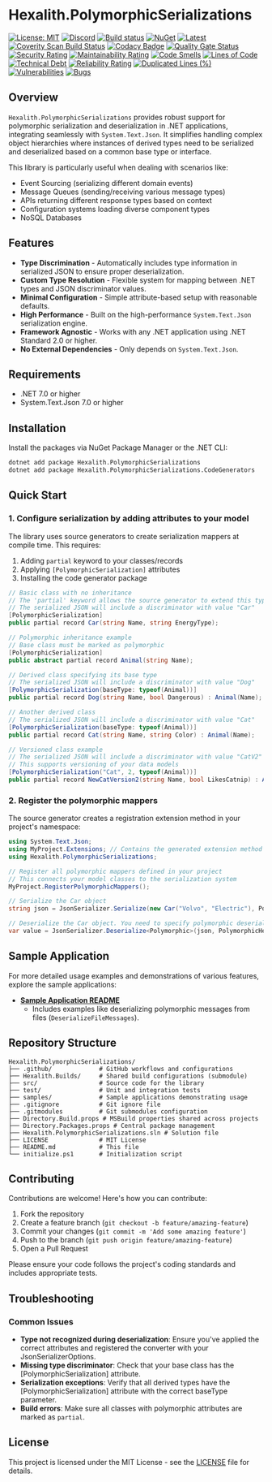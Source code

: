 # Hexalith.PolymorphicSerializations

[![License: MIT](https://img.shields.io/github/license/hexalith/hexalith.PolymorphicSerializations)](https://github.com/hexalith/hexalith.polymorphicserializations/blob/main/LICENSE)
[![Discord](https://img.shields.io/discord/1063152441819942922?label=Discord&logo=discord&logoColor=white&color=d82679)](https://discordapp.com/channels/1102166958918610994/1102166958918610997)
[![Build status](https://github.com/Hexalith/Hexalith.PolymorphicSerializations/actions/workflows/build-release.yml/badge.svg)](https://github.com/Hexalith/Hexalith.PolymorphicSerializations/actions)
[![NuGet](https://img.shields.io/nuget/v/Hexalith.PolymorphicSerializations.svg)](https://www.nuget.org/packages/Hexalith.PolymorphicSerializations)
[![Latest](https://img.shields.io/github/v/release/Hexalith/Hexalith.PolymorphicSerializations?include_prereleases&label=preview)](https://github.com/Hexalith/Hexalith.PolymorphicSerializations/pkgs/nuget/Hexalith.PolymorphicSerializations)
[![Coverity Scan Build Status](https://scan.coverity.com/projects/31529/badge.svg)](https://scan.coverity.com/projects/hexalith-hexalith-PolymorphicSerializations)
[![Codacy Badge](https://app.codacy.com/project/badge/Grade/d48f6d9ab9fb4776b6b4711fc556d1c4)](https://app.codacy.com/gh/Hexalith/Hexalith.PolymorphicSerializations/dashboard?utm_source=gh&utm_medium=referral&utm_content=&utm_campaign=Badge_grade)
[![Quality Gate Status](https://sonarcloud.io/api/project_badges/measure?project=Hexalith_Hexalith.PolymorphicSerializations&metric=alert_status)](https://sonarcloud.io/summary/new_code?id=Hexalith_Hexalith.PolymorphicSerializations)
[![Security Rating](https://sonarcloud.io/api/project_badges/measure?project=Hexalith_Hexalith.PolymorphicSerializations&metric=security_rating)](https://sonarcloud.io/summary/new_code?id=Hexalith_Hexalith.PolymorphicSerializations)
[![Maintainability Rating](https://sonarcloud.io/api/project_badges/measure?project=Hexalith_Hexalith.PolymorphicSerializations&metric=sqale_rating)](https://sonarcloud.io/summary/new_code?id=Hexalith_Hexalith.PolymorphicSerializations)
[![Code Smells](https://sonarcloud.io/api/project_badges/measure?project=Hexalith_Hexalith.PolymorphicSerializations&metric=code_smells)](https://sonarcloud.io/summary/new_code?id=Hexalith_Hexalith.PolymorphicSerializations)
[![Lines of Code](https://sonarcloud.io/api/project_badges/measure?project=Hexalith_Hexalith.PolymorphicSerializations&metric=ncloc)](https://sonarcloud.io/summary/new_code?id=Hexalith_Hexalith.PolymorphicSerializations)
[![Technical Debt](https://sonarcloud.io/api/project_badges/measure?project=Hexalith_Hexalith.PolymorphicSerializations&metric=sqale_index)](https://sonarcloud.io/summary/new_code?id=Hexalith_Hexalith.PolymorphicSerializations)
[![Reliability Rating](https://sonarcloud.io/api/project_badges/measure?project=Hexalith_Hexalith.PolymorphicSerializations&metric=reliability_rating)](https://sonarcloud.io/summary/new_code?id=Hexalith_Hexalith.PolymorphicSerializations)
[![Duplicated Lines (%)](https://sonarcloud.io/api/project_badges/measure?project=Hexalith_Hexalith.PolymorphicSerializations&metric=duplicated_lines_density)](https://sonarcloud.io/summary/new_code?id=Hexalith_Hexalith.PolymorphicSerializations)
[![Vulnerabilities](https://sonarcloud.io/api/project_badges/measure?project=Hexalith_Hexalith.PolymorphicSerializations&metric=vulnerabilities)](https://sonarcloud.io/summary/new_code?id=Hexalith_Hexalith.PolymorphicSerializations)
[![Bugs](https://sonarcloud.io/api/project_badges/measure?project=Hexalith_Hexalith.PolymorphicSerializations&metric=bugs)](https://sonarcloud.io/summary/new_code?id=Hexalith_Hexalith.PolymorphicSerializations)

## Overview

`Hexalith.PolymorphicSerializations` provides robust support for polymorphic serialization and deserialization in .NET applications, integrating seamlessly with `System.Text.Json`. It simplifies handling complex object hierarchies where instances of derived types need to be serialized and deserialized based on a common base type or interface.

This library is particularly useful when dealing with scenarios like:

- Event Sourcing (serializing different domain events)
- Message Queues (sending/receiving various message types)
- APIs returning different response types based on context
- Configuration systems loading diverse component types
- NoSQL Databases

## Features

- **Type Discrimination** - Automatically includes type information in serialized JSON to ensure proper deserialization.
- **Custom Type Resolution** - Flexible system for mapping between .NET types and JSON discriminator values.
- **Minimal Configuration** - Simple attribute-based setup with reasonable defaults.
- **High Performance** - Built on the high-performance `System.Text.Json` serialization engine.
- **Framework Agnostic** - Works with any .NET application using .NET Standard 2.0 or higher.
- **No External Dependencies** - Only depends on `System.Text.Json`.

## Requirements

- .NET 7.0 or higher
- System.Text.Json 7.0 or higher

## Installation

Install the packages via NuGet Package Manager or the .NET CLI:

```sh
dotnet add package Hexalith.PolymorphicSerializations
dotnet add package Hexalith.PolymorphicSerializations.CodeGenerators
```

## Quick Start

### 1. Configure serialization by adding attributes to your model

The library uses source generators to create serialization mappers at compile time. This requires:

1. Adding `partial` keyword to your classes/records
2. Applying `[PolymorphicSerialization]` attributes 
3. Installing the code generator package

```csharp
// Basic class with no inheritance
// The 'partial' keyword allows the source generator to extend this type
// The serialized JSON will include a discriminator with value "Car"
[PolymorphicSerialization]
public partial record Car(string Name, string EnergyType);

// Polymorphic inheritance example
// Base class must be marked as polymorphic
[PolymorphicSerialization]
public abstract partial record Animal(string Name);

// Derived class specifying its base type
// The serialized JSON will include a discriminator with value "Dog"
[PolymorphicSerialization(baseType: typeof(Animal))]
public partial record Dog(string Name, bool Dangerous) : Animal(Name);

// Another derived class
// The serialized JSON will include a discriminator with value "Cat"
[PolymorphicSerialization(baseType: typeof(Animal))]
public partial record Cat(string Name, string Color) : Animal(Name);

// Versioned class example
// The serialized JSON will include a discriminator with value "CatV2"
// This supports versioning of your data models
[PolymorphicSerialization("Cat", 2, typeof(Animal))]
public partial record NewCatVersion2(string Name, bool LikesCatnip) : Animal(Name);
```

### 2. Register the polymorphic mappers

The source generator creates a registration extension method in your project's namespace:

```csharp
using System.Text.Json;
using MyProject.Extensions; // Contains the generated extension method
using Hexalith.PolymorphicSerializations;

// Register all polymorphic mappers defined in your project
// This connects your model classes to the serialization system
MyProject.RegisterPolymorphicMappers();

// Serialize the Car object
string json = JsonSerializer.Serialize(new Car("Volvo", "Electric"), PolymorphicHelper.DefaultJsonSerializerOptions);

// Deserialize the Car object. You need to specify polymorphic deserialization by using the Polymorphic type.
var value = JsonSerializer.Deserialize<Polymorphic>(json, PolymorphicHelper.DefaultJsonSerializerOptions);
```

## Sample Application

For more detailed usage examples and demonstrations of various features, explore the sample applications:

- **[Sample Application README](./samples/README.md)**
  - Includes examples like deserializing polymorphic messages from files (`DeserializeFileMessages`).

## Repository Structure

```text
Hexalith.PolymorphicSerializations/
├── .github/             # GitHub workflows and configurations
├── Hexalith.Builds/     # Shared build configurations (submodule)
├── src/                 # Source code for the library
├── test/                # Unit and integration tests
├── samples/             # Sample applications demonstrating usage
├── .gitignore           # Git ignore file
├── .gitmodules          # Git submodules configuration
├── Directory.Build.props # MSBuild properties shared across projects
├── Directory.Packages.props # Central package management
├── Hexalith.PolymorphicSerializations.sln # Solution file
├── LICENSE              # MIT License
├── README.md            # This file
└── initialize.ps1       # Initialization script
```

## Contributing

Contributions are welcome! Here's how you can contribute:

1. Fork the repository
2. Create a feature branch (`git checkout -b feature/amazing-feature`)
3. Commit your changes (`git commit -m 'Add some amazing feature'`)
4. Push to the branch (`git push origin feature/amazing-feature`)
5. Open a Pull Request

Please ensure your code follows the project's coding standards and includes appropriate tests.

## Troubleshooting

### Common Issues

- **Type not recognized during deserialization**: Ensure you've applied the correct attributes and registered the converter with your JsonSerializerOptions.
- **Missing type discriminator**: Check that your base class has the [PolymorphicSerialization] attribute.
- **Serialization exceptions**: Verify that all derived types have the [PolymorphicSerialization] attribute with the correct baseType parameter.
- **Build errors**: Make sure all classes with polymorphic attributes are marked as `partial`.

## License

This project is licensed under the MIT License - see the [LICENSE](LICENSE) file for details.
